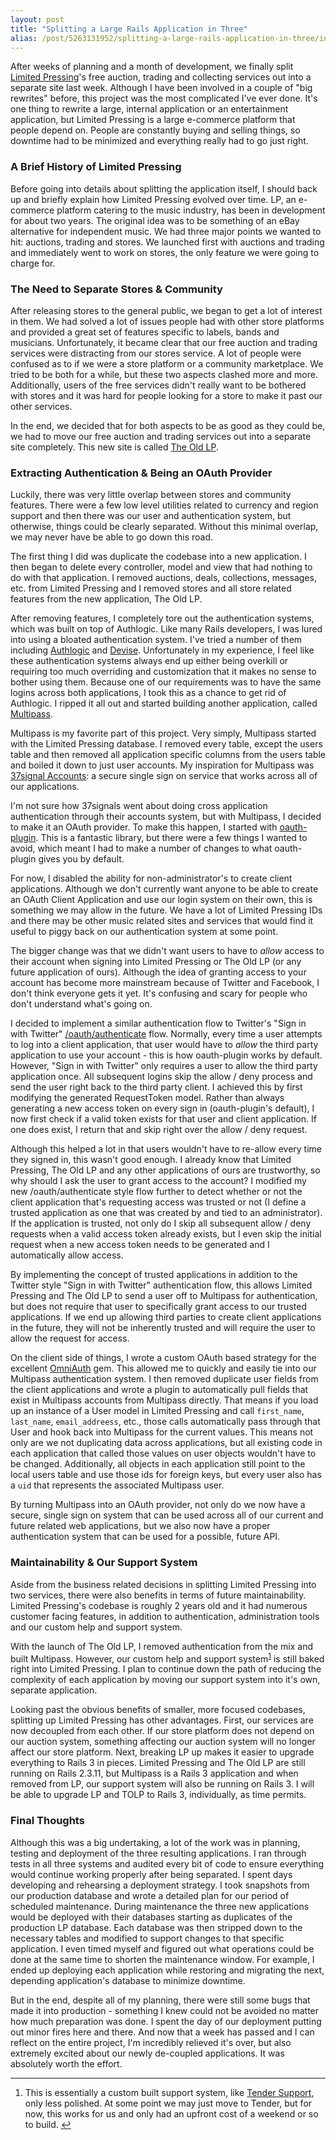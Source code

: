 ```yaml
---
layout: post
title: "Splitting a Large Rails Application in Three"
alias: /post/5263131952/splitting-a-large-rails-application-in-three/index.html
---
```


After weeks of planning and a month of development, we finally split [Limited Pressing](http://limitedpresing.com)'s free auction, trading and collecting services out into a separate site last week. Although I have been involved in a couple of "big rewrites" before, this project was the most complicated I've ever done. It's one thing to rewrite a large, internal application or an entertainment application, but Limited Pressing is a large e-commerce platform that people depend on. People are constantly buying and selling things, so downtime had to be minimized and everything really had to go just right.

### A Brief History of Limited Pressing

Before going into details about splitting the application itself, I should back up and briefly explain how Limited Pressing evolved over time. LP, an e-commerce platform catering to the music industry, has been in development for about two years. The original idea was to be something of an eBay alternative for independent music. We had three major points we wanted to hit: auctions, trading and stores. We launched first with auctions and trading and immediately went to work on stores, the only feature we were going to charge for.

### The Need to Separate Stores & Community

After releasing stores to the general public, we began to get a lot of interest in them. We had solved a lot of issues people had with other store platforms and provided a great set of features specific to labels, bands and musicians. Unfortunately, it became clear that our free auction and trading services were distracting from our stores service. A lot of people were confused as to if we were a store platform or a community marketplace. We tried to be both for a while, but these two aspects clashed more and more. Additionally, users of the free services didn't really want to be bothered with stores and it was hard for people looking for a store to make it past our other services.

In the end, we decided that for both aspects to be as good as they could be, we had to move our free auction and trading services out into a separate site completely. This new site is called [The Old LP](http://www.theoldlp.com).

### Extracting Authentication & Being an OAuth Provider

Luckily, there was very little overlap between stores and community features. There were a few low level utilities related to currency and region support and then there was our user and authentication system, but otherwise, things could be clearly separated. Without this minimal overlap, we may never have be able to go down this road.

The first thing I did was duplicate the codebase into a new application. I then began to delete every controller, model and view that had nothing to do with that application. I removed auctions, deals, collections, messages, etc. from Limited Pressing and I removed stores and all store related features from the new application, The Old LP.

After removing features, I completely tore out the authentication systems, which was built on top of Authlogic. Like many Rails developers, I was lured into using a bloated authentication system. I've tried a number of them including [Authlogic](https://github.com/binarylogic/authlogic) and [Devise](https://github.com/plataformatec/devise). Unfortunately in my experience, I feel like these authentication systems always end up either being overkill or requiring too much overriding and customization that it makes no sense to bother using them. Because one of our requirements was to have the same logins across both applications, I took this as a chance to get rid of Authlogic. I ripped it all out and started building another application, called [Multipass](http://multipass.limitedpressing.com).

Multipass is my favorite part of this project. Very simply, Multipass started with the Limited Pressing database. I removed every table, except the users table and then removed all application specific columns from the users table and boiled it down to just user accounts. My inspiration for Multipass was [37signal Accounts](http://37signals.com/accounts): a secure single sign on service that works across all of our applications.

I'm not sure how 37signals went about doing cross application authentication through their accounts system, but with Multipass, I decided to make it an OAuth provider. To make this happen, I started with [oauth-plugin](https://github.com/pelle/oauth-plugin). This is a fantastic library, but there were a few things I wanted to avoid, which meant I had to make a number of changes to what oauth-plugin gives you by default.

For now, I disabled the ability for non-administrator's to create client applications. Although we don't currently want anyone to be able to create an OAuth Client Application and use our login system on their own, this is something we may allow in the future. We have a lot of Limited Pressing IDs and there may be other music related sites and services that would find it useful to piggy back on our authentication system at some point.

The bigger change was that we didn't want users to have to *allow* access to their account when signing into Limited Pressing or The Old LP (or any future application of ours). Although the idea of granting access to your account has become more mainstream because of Twitter and Facebook, I don't think everyone gets it yet. It's confusing and scary for people who don't understand what's going on.

I decided to implement a similar authentication flow to Twitter's "Sign in with Twitter" [/oauth/authenticate](http://dev.twitter.com/pages/sign_in_with_twitter) flow. Normally, every time a user attempts to log into a client application, that user would have to *allow* the third party application to use your account - this is how oauth-plugin works by default. However, "Sign in with Twitter" only requires a user to allow the third party application once. All subsequent logins skip the allow / deny process and send the user right back to the third party client. I achieved this by first modifying the generated RequestToken model. Rather than always generating a new access token on every sign in (oauth-plugin's default), I now first check if a valid token exists for that user and client application. If one does exist, I return that and skip right over the allow / deny request.

Although this helped a lot in that users wouldn't have to re-allow every time they signed in, this wasn't good enough. I already know that Limited Pressing, The Old LP and any other applications of ours are trustworthy, so why should I ask the user to grant access to the account? I modified my new /oauth/authenticate style flow further to detect whether or not the client application that's requesting access was trusted or not (I define a trusted application as one that was created by and tied to an administrator). If the application is trusted, not only do I skip all subsequent  allow / deny requests when a valid access token already exists, but I even skip the initial request when a new access token needs to be generated and I automatically allow access.

By implementing the concept of trusted applications in addition to the Twitter style "Sign in with Twitter" authentication flow, this allows Limited Pressing and The Old LP to send a user off to Multipass for authentication, but does not require that user to specifically grant access to our trusted applications. If we end up allowing third parties to create client applications in the future, they will not be inherently trusted and will require the user to allow the request for access.

On the client side of things, I wrote a custom OAuth based strategy for the excellent [OmniAuth](https://github.com/intridea/omniauth) gem. This allowed me to quickly and easily tie into our Multipass authentication system. I then removed duplicate user fields from the client applications and wrote a plugin to automatically pull fields that exist in Multipass accounts from Multipass directly. That means if you load up an instance of a User model in Limited Pressing and call `first_name`, `last_name`, `email_addreess`, etc., those calls automatically pass through that User and hook back into Multipass for the current values. This means not only are we not duplicating data across applications, but all existing code in each application that called those values on user objects wouldn't have to be changed. Additionally, all objects in each application still point to the local users table and use those ids for foreign keys, but every user also has a `uid` that represents the associated Multipass user.

By turning Multipass into an OAuth provider, not only do we now have a secure, single sign on system that can be used across all of our current and future related web applications, but we also now have a proper authentication system that can be used for a possible, future API.

### Maintainability & Our Support System

Aside from the business related decisions in splitting Limited Pressing into two services, there were also benefits in terms of future maintainability. Limited Pressing's codebase is roughly 2 years old and it had numerous customer facing features, in addition to authentication, administration tools and our custom help and support system.

With the launch of The Old LP, I removed authentication from the mix and built Multipass. However, our custom help and support system<sup id="fnr-1"><a href="#fn-1">1</a></sup> is still baked right into Limited Pressing. I plan to continue down the path of reducing the complexity of each application by moving our support system into it's own, separate application.

Looking past the obvious benefits of smaller, more focused codebases, splitting up Limited Pressing has other advantages. First, our services are now decoupled from each other. If our store platform does not depend on our auction system, something affecting our auction system will no longer affect our store platform. Next, breaking LP up makes it easier to upgrade everything to Rails 3 in pieces. Limited Pressing and The Old LP are still running on Rails 2.3.11, but Multipass is a Rails 3 application and when removed from LP, our support system will also be running on Rails 3. I will be able to upgrade LP and TOLP to Rails 3, individually, as time permits.

### Final Thoughts

Although this was a big undertaking, a lot of the work was in planning, testing and deployment of the three resulting applications. I ran through tests in all three systems and audited every bit of code to ensure everything would continue working properly after being separated. I spent days developing and rehearsing a deployment strategy. I took snapshots from our production database and wrote a detailed plan for our period of scheduled maintenance. During maintenance the three new applications would be deployed with their databases starting as duplicates of the production LP database. Each database was then stripped down to the necessary tables and modified to support changes to that specific application. I even timed myself and figured out what operations could be done at the same time to shorten the maintenance window. For example, I ended up deploying each application while restoring and migrating the next, depending application's database to minimize downtime.

But in the end, despite all of my planning, there were still some bugs that made it into production - something I knew could not be avoided no matter how much preparation was done. I spent the day of our deployment putting out minor fires here and there. And now that a week has passed and I can reflect on the entire project, I'm incredibly relieved it's over, but also extremely excited about our newly de-coupled applications. It was absolutely worth the effort.

---

<ol>
<li id="fn-1">This is essentially a custom built support system, like <a href="http://tenderapp.com">Tender Support</a>, only less polished. At some point we may just move to Tender, but for now, this works for us and only had an upfront cost of a weekend or so to build. <a href="#fnr-1">&#8617;</a></li>
</ol>